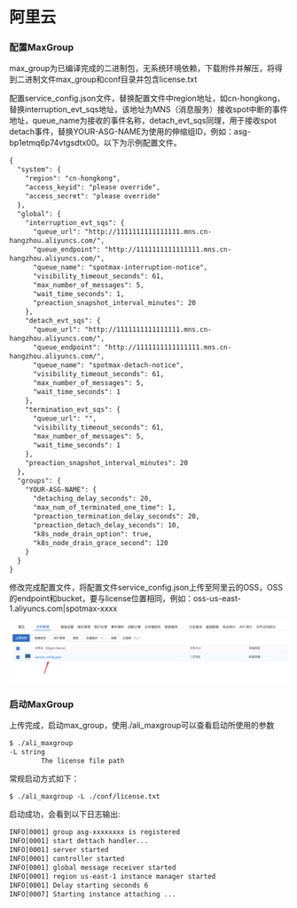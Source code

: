 # 阿里云

### 配置MaxGroup

max\_group为已编译完成的二进制包，无系统环境依赖，下载附件并解压，将得到二进制文件max\_group和conf目录并包含license.txt

配置service\_config.json文件，替换配置文件中region地址，如cn-hongkong，替换interruption\_evt\_sqs地址，该地址为MNS（消息服务）接收spot中断的事件地址，queue\_name为接收的事件名称，detach\_evt\_sqs同理，用于接收spot detach事件，替换YOUR-ASG-NAME为使用的伸缩组ID，例如：asg-bp1etmq6p74vtgsdtx00。以下为示例配置文件。

```text
{
  "system": {
    "region": "cn-hongkong",
    "access_keyid": "please override",
    "access_secret": "please override"
  },
  "global": {
    "interruption_evt_sqs": {
      "queue_url": "http://1111111111111111.mns.cn-hangzhou.aliyuncs.com/",
      "queue_endpoint": "http://1111111111111111.mns.cn-hangzhou.aliyuncs.com/",
      "queue_name": "spotmax-interruption-notice",
      "visibility_timeout_seconds": 61,
      "max_number_of_messages": 5,
      "wait_time_seconds": 1,
      "preaction_snapshot_interval_minutes": 20
    },
    "detach_evt_sqs": {
      "queue_url": "http://1111111111111111.mns.cn-hangzhou.aliyuncs.com/",
      "queue_endpoint": "http://1111111111111111.mns.cn-hangzhou.aliyuncs.com/",
      "queue_name": "spotmax-detach-notice",
      "visibility_timeout_seconds": 61,
      "max_number_of_messages": 5,
      "wait_time_seconds": 1
    },
    "termination_evt_sqs": {
      "queue_url": "",
      "visibility_timeout_seconds": 61,
      "max_number_of_messages": 5,
      "wait_time_seconds": 1
    },
    "preaction_snapshot_interval_minutes": 20
  },
  "groups": {
    "YOUR-ASG-NAME": {
      "detaching_delay_seconds": 20,
      "max_num_of_terminated_one_time": 1,
      "preaction_termination_delay_seconds": 20,
      "preaction_detach_delay_seconds": 10,
      "k8s_node_drain_option": true,
      "k8s_node_drain_grace_second": 120
    }
  }
}
```

修改完成配置文件，将配置文件service\_config.json上传至阿里云的OSS，OSS的endpoint和bucket，要与license位置相同，例如：oss-us-east-1.aliyuncs.com\|spotmax-xxxx

![](../../../.gitbook/assets/image%20%2867%29.png)

### 启动MaxGroup

上传完成，启动max\_group，使用./ali\_maxgroup可以查看启动所使用的参数

```text
$ ./ali_maxgroup
-L string
        The license file path
```

常规启动方式如下：

```text
$ ./ali_maxgroup -L ./conf/license.txt
```

启动成功，会看到以下日志输出:

```text
INFO[0001] group asg-xxxxxxxx is registered 
INFO[0001] start dettach handler...                     
INFO[0001] server started                               
INFO[0001] controller started                           
INFO[0001] global message receiver started              
INFO[0001] region us-east-1 instance manager started    
INFO[0001] Delay starting seconds 6                     
INFO[0007] Starting instance attaching ...    
```

